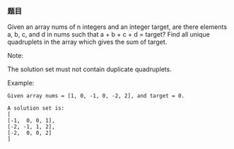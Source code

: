 ### 题目 #
Given an array nums of n integers and an integer target, are there elements a, b, c, and d in nums such that a + b + c + d = target? Find all unique quadruplets in the array which gives the sum of target.

Note:

The solution set must not contain duplicate quadruplets.

Example:


```shell
Given array nums = [1, 0, -1, 0, -2, 2], and target = 0.

A solution set is:
[
[-1,  0, 0, 1],
[-2, -1, 1, 2],
[-2,  0, 0, 2]
]
```